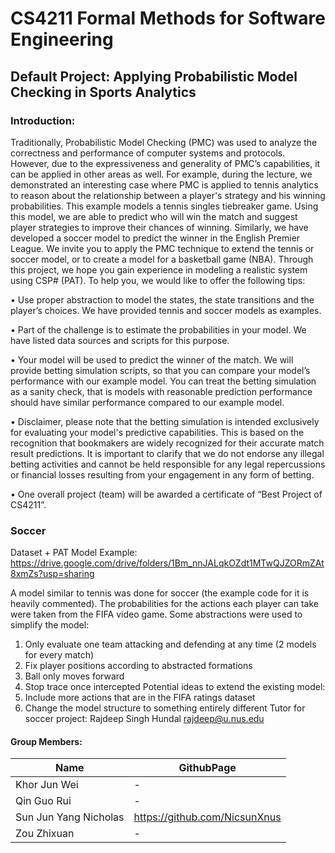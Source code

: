 # CS4211 Formal Methods for Software Engineering
## Default Project: Applying Probabilistic Model Checking in Sports Analytics
### Introduction:
Traditionally, Probabilistic Model Checking (PMC) was used to analyze the correctness and
performance of computer systems and protocols. However, due to the expressiveness and
generality of PMC’s capabilities, it can be applied in other areas as well. For example, during
the lecture, we demonstrated an interesting case where PMC is applied to tennis analytics to
reason about the relationship between a player's strategy and his winning probabilities. This
example models a tennis singles tiebreaker game. Using this model, we are able to predict
who will win the match and suggest player strategies to improve their chances of winning.
Similarly, we have developed a soccer model to predict the winner in the English Premier
League. We invite you to apply the PMC technique to extend the tennis or soccer model, or
to create a model for a basketball game (NBA). Through this project, we hope you gain
experience in modeling a realistic system using CSP# (PAT).
To help you, we would like to offer the following tips:

• Use proper abstraction to model the states, the state transitions and the player’s
choices. We have provided tennis and soccer models as examples.

• Part of the challenge is to estimate the probabilities in your model. We have
listed data sources and scripts for this purpose.

• Your model will be used to predict the winner of the match. We will provide betting
simulation scripts, so that you can compare your model’s performance with our
example model. You can treat the betting simulation as a sanity check, that is models
with reasonable prediction performance should have similar performance compared
to our example model.

• Disclaimer, please note that the betting simulation is intended exclusively for
evaluating your model's predictive capabilities. This is based on the recognition that
bookmakers are widely recognized for their accurate match result predictions. It is
important to clarify that we do not endorse any illegal betting activities and cannot be
held responsible for any legal repercussions or financial losses resulting from your
engagement in any form of betting.

• One overall project (team) will be awarded a certificate of “Best Project of CS4211”.

### Soccer
Dataset + PAT Model Example:
https://drive.google.com/drive/folders/1Bm_nnJALqkOZdt1MTwQJZORmZAt8xmZs?usp=sharing

A model similar to tennis was done for soccer (the example code for it is heavily
commented). The probabilities for the actions each player can take were taken from the
FIFA video game. Some abstractions were used to simplify the model:
1. Only evaluate one team attacking and defending at any time (2 models for every
match)
2. Fix player positions according to abstracted formations
3. Ball only moves forward
4. Stop trace once intercepted
Potential ideas to extend the existing model:
1. Include more actions that are in the FIFA ratings dataset
2. Change the model structure to something entirely different
Tutor for soccer project: Rajdeep Singh Hundal <rajdeep@u.nus.edu>

#### Group Members:
Name | GithubPage
--- | --- | 
Khor Jun Wei | -
Qin Guo Rui | -
Sun Jun Yang Nicholas | https://github.com/NicsunXnus
Zou Zhixuan | -
